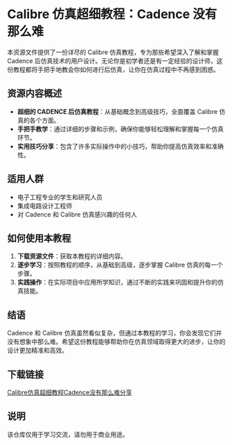 # Calibre 仿真超细教程：Cadence 没有那么难

本资源文件提供了一份详尽的 Calibre 仿真教程，专为那些希望深入了解和掌握 Cadence 后仿真技术的用户设计。无论你是初学者还是有一定经验的设计师，这份教程都将手把手地教会你如何进行后仿真，让你在仿真过程中不再感到困惑。

## 资源内容概述

- **超细的 CADENCE 后仿真教程**：从基础概念到高级技巧，全面覆盖 Calibre 仿真的各个方面。
- **手把手教学**：通过详细的步骤和示例，确保你能够轻松理解和掌握每一个仿真环节。
- **实用技巧分享**：包含了许多实际操作中的小技巧，帮助你提高仿真效率和准确性。

## 适用人群

- 电子工程专业的学生和研究人员
- 集成电路设计工程师
- 对 Cadence 和 Calibre 仿真感兴趣的任何人

## 如何使用本教程

1. **下载资源文件**：获取本教程的详细内容。
2. **逐步学习**：按照教程的顺序，从基础到高级，逐步掌握 Calibre 仿真的每一个步骤。
3. **实践操作**：在实际项目中应用所学知识，通过不断的实践来巩固和提升你的仿真技能。

## 结语

Cadence 和 Calibre 仿真虽然看似复杂，但通过本教程的学习，你会发现它们并没有想象中那么难。希望这份教程能够帮助你在仿真领域取得更大的进步，让你的设计更加精准和高效。

## 下载链接
[Calibre仿真超细教程Cadence没有那么难分享](https://pan.quark.cn/s/62c651a02d81)

## 说明

该仓库仅用于学习交流，请勿用于商业用途。
